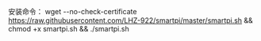 安装命令：
wget --no-check-certificate https://raw.githubusercontent.com/LHZ-922/smartpi/master/smartpi.sh && chmod +x smartpi.sh && ./smartpi.sh
